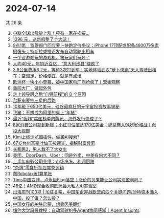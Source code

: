 # 2024-07-14

共 26 条

<!-- BEGIN 36KR -->
<!-- 最后更新时间 2024-07-14 06:00:57 +0800 -->
1. [电脑全球出货量上涨！只有一家在挨揍…](https://36kr.com/p/2859416606428032)
1. [1396 元，这新机整了个大活！](https://36kr.com/p/2859417245010569)
1. [9点1氪｜监管部门回应萝卜快跑定价争议；iPhone 17顶配或配备4800万像素摄像头；特斯拉或推迟发布自动驾驶出租车](https://36kr.com/p/2859535000832649)
1. [一个没游戏玩的游戏机，被玩家们玩坏了](https://36kr.com/p/2860178497915778)
1. [人均40元，年销近百亿，“意大利沙县”赚疯了](https://36kr.com/p/2859375618689665)
1. [3.9公里费用6.2元，等待3次打到车！实地体验武汉“萝卜快跑”无人驾驶出租车：空调足，价格便宜，就是有点慢](https://36kr.com/p/2859348126534272)
1. [欧洲杯一块小小荧幕，被中国家电厂商抢疯了丨营销观察](https://36kr.com/p/2859034692488071)
1. [重回大厂，做起外包](https://36kr.com/p/2860382191684227)
1. [走上领导层之后“自毁前程”的 8 个原因](https://36kr.com/p/2854622453910400)
1. [台积电要抄三星的后路](https://36kr.com/p/2860213309836161)
1. [10年砸下650亿美元，硅谷最疯狂的元宇宙投资故事揭秘](https://36kr.com/p/2859266453834631)
1. [飞猪：不想成为阿里的桌上“年猪”](https://36kr.com/p/2859202327435651)
1. [最近“轰炸”美国榜单的腾讯，海外发行快成了？](https://36kr.com/p/2859389904161408)
1. [8家消费公司拿到新钱；小红书估值达170亿美金；奶茶卷入9块9价格战丨创投大视野](https://36kr.com/p/2859113196751748)
1. [Kimi上线浏览器插件，偷袭AI搜索?](https://36kr.com/p/2859202087967617)
1. [67岁台州富豪叶仙玉被调查，揭秘财富传奇](https://36kr.com/p/2859463465949572)
1. [长相思2，男人救不了大女主](https://36kr.com/p/2860099580693380)
1. [美团、DoorDash、Uber：同是外卖，中美有何大不同？](https://36kr.com/p/2859313415588744)
1. [上半年电影公司业绩：市场冷冻、利润回跌](https://36kr.com/p/2859456212126341)
1. [“杂牌”零食折扣店席卷乡镇](https://36kr.com/p/2859314699799174)
1. [帮Robotaxi们算笔账](https://36kr.com/p/2859325664775047)
1. [Tims中国变阵，卢永臣Flag落空！涨价的贝果能让公司实现盈利吗？](https://36kr.com/p/2859897022568838)
1. [48亿！AMD现金收购欧洲最大私人AI实验室](https://36kr.com/p/2859266181319554)
1. [出海周刊103期 | 加征关税，中国车企迎战欧盟的四个关键问题/沙特资本涌入中国，投了谁？怎么投？](https://36kr.com/p/2859258541247105)
1. [中国女孩的护肤启蒙，想靠医美翻红](https://36kr.com/p/2860012605082501)
1. [纽约大学冯晨教授：自动驾驶的多Agent协同感知｜Agent Insights](https://36kr.com/p/2858957183916423)
<!-- END 36KR -->